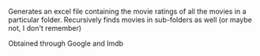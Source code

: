 Generates an excel file containing the movie ratings of all the movies in a particular folder. Recursively finds movies in sub-folders as well (or maybe not, I don't remember)

Obtained through Google and Imdb
